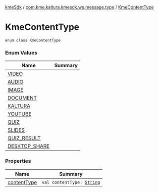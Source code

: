 [kmeSdk](../../index.md) / [com.kme.kaltura.kmesdk.ws.message.type](../index.md) / [KmeContentType](./index.md)

# KmeContentType

`enum class KmeContentType`

### Enum Values

| Name | Summary |
|---|---|
| [VIDEO](-v-i-d-e-o.md) |  |
| [AUDIO](-a-u-d-i-o.md) |  |
| [IMAGE](-i-m-a-g-e.md) |  |
| [DOCUMENT](-d-o-c-u-m-e-n-t.md) |  |
| [KALTURA](-k-a-l-t-u-r-a.md) |  |
| [YOUTUBE](-y-o-u-t-u-b-e.md) |  |
| [QUIZ](-q-u-i-z.md) |  |
| [SLIDES](-s-l-i-d-e-s.md) |  |
| [QUIZ_RESULT](-q-u-i-z_-r-e-s-u-l-t.md) |  |
| [DESKTOP_SHARE](-d-e-s-k-t-o-p_-s-h-a-r-e.md) |  |

### Properties

| Name | Summary |
|---|---|
| [contentType](content-type.md) | `val contentType: `[`String`](https://kotlinlang.org/api/latest/jvm/stdlib/kotlin/-string/index.html) |
